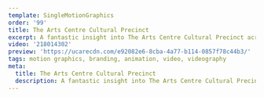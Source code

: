 ```yaml
---
template: SingleMotionGraphics
order: '99'
title: The Arts Centre Cultural Precinct
excerpt: A fantastic insight into The Arts Centre Cultural Precinct across Australia especially the new Arts Centre on the Gold Coast.
video: '218014302'
preview: 'https://ucarecdn.com/e92082e6-8cba-4a77-b114-0857f78c44b3/'
tags: motion graphics, branding, animation, video, videography
meta:
  title: The Arts Centre Cultural Precinct
  description: A fantastic insight into The Arts Centre Cultural Precinct across Australia especially the new Arts Centre on the Gold Coast.
---
```

